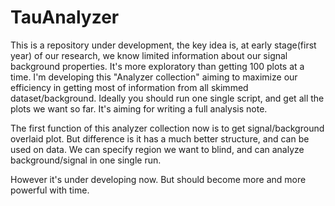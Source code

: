 # TauAnalyzer
This is a repository under development, the key idea is, at early stage(first year) of our research, we know limited information about our 
signal background properties. It's more exploratory than getting 100 plots at a time. I'm developing this "Analyzer collection" aiming
to maximize our efficiency in getting most of information from all skimmed dataset/background. Ideally you should run one single script, 
and get all the plots we want so far. It's aiming for writing a full analysis note.

The first function of this analyzer collection now is to get signal/background overlaid plot. But difference is it has a much better
structure, and can be used on data. We can specify region we want to blind, and can analyze background/signal in one single run.

However it's under developing now. But should become more and more powerful with time.
